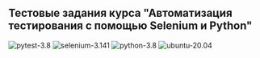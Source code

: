 ## Тестовые задания курса "Автоматизация тестирования с помощью Selenium и Python"


![pytest-3.8](https://img.shields.io/badge/pytest-3.6.2-blue "Использованная версия PyTest")
![selenium-3.141](https://img.shields.io/badge/selenium-3.141-blue "Использованная версия Selenium")
![python-3.8](https://badgen.net/pypi/python/black)
![ubuntu-20.04](https://img.shields.io/badge/ubuntu-20.04-blue "Ubuntu")




